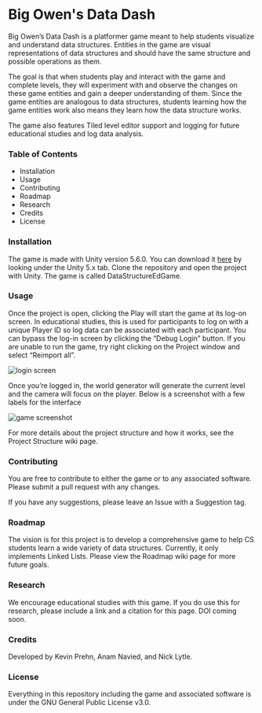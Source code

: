 # Big Owen's Data Dash

Big Owen’s Data Dash is a platformer game meant to help students visualize and understand data structures. Entities in the game are visual representations of data structures and should have the same structure and possible operations as them.

The goal is that when students play and interact with the game and complete levels, they will experiment with and observe the changes on these game entities and gain a deeper understanding of them. Since the game entities are analogous to data structures, students learning how the game entities work also means they learn how the data structure works.

The game also features Tiled level editor support and logging for future educational studies and log data analysis.


### Table of Contents

* Installation
* Usage
* Contributing
* Roadmap
* Research
* Credits
* License


### Installation

The game is made with Unity version 5.6.0. You can download it [here](https://unity3d.com/get-unity/download/archive) by looking under the Unity 5.x tab. Clone the repository and open the project with Unity. The game is called DataStructureEdGame.


### Usage

Once the project is open, clicking the Play will start the game at its log-on screen. In educational studies, this is used for participants to log on with a unique Player ID so log data can be associated with each participant. You can bypass the log-in screen by clicking the “Debug Login” button. If you are unable to run the game, try right clicking on the Project window and select “Reimport all”.

![login screen]( https://raw.githubusercontent.com/nicklytle/DataStructuresEdGame/master/images/game_screenshot0.PNG  "Log-in screen")

Once you’re logged in, the world generator will generate the current level and the camera will focus on the player. Below is a screenshot with a few labels for the interface

![game screenshot](https://raw.githubusercontent.com/nicklytle/DataStructuresEdGame/master/images/game_screenshot1.PNG  "Screenshot of the game")

For more details about the project structure and how it works, see the Project Structure wiki page. 


### Contributing

You are free to contribute to either the game or to any associated software. Please submit a pull request with any changes.

If you have any suggestions, please leave an Issue with a Suggestion tag.


### Roadmap

The vision is for this project is to develop a comprehensive game to help CS students learn a wide variety of data structures. Currently, it only implements Linked Lists. Please view the Roadmap wiki page for more future goals. 


### Research

We encourage educational studies with this game. If you do use this for research, please include a link and a citation for this page. DOI coming soon.


### Credits 

Developed by Kevin Prehn, Anam Navied, and Nick Lytle.


### License

Everything in this repository including the game and associated software is under the GNU General Public License v3.0.

